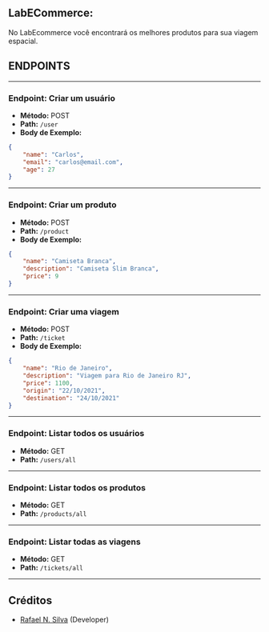 ## LabECommerce:

No LabEcommerce você encontrará os melhores produtos para sua viagem espacial.

## ENDPOINTS

---

### **Endpoint**: Criar um usuário

-   **Método:** POST
-   **Path:** `/user`
-   **Body de Exemplo:**

```json
{
    "name": "Carlos",
    "email": "carlos@email.com",
    "age": 27
}
```

---

### **Endpoint**: Criar um produto

-   **Método:** POST
-   **Path:** `/product`
-   **Body de Exemplo:**

```json
{
    "name": "Camiseta Branca",
    "description": "Camiseta Slim Branca",
    "price": 9
}
```

---

### **Endpoint**: Criar uma viagem

-   **Método:** POST
-   **Path:** `/ticket`
-   **Body de Exemplo:**

```json
{
    "name": "Rio de Janeiro",
    "description": "Viagem para Rio de Janeiro RJ",
    "price": 1100,
    "origin": "22/10/2021",
    "destination": "24/10/2021"
}
```

---

### **Endpoint**: Listar todos os usuários

-   **Método:** GET
-   **Path:** `/users/all`

---

### **Endpoint**: Listar todos os produtos

-   **Método:** GET
-   **Path:** `/products/all`

---

### **Endpoint**: Listar todas as viagens

-   **Método:** GET
-   **Path:** `/tickets/all`

---

## Créditos

-   [Rafael N. Silva](https://github.com/rafansilva) (Developer)

